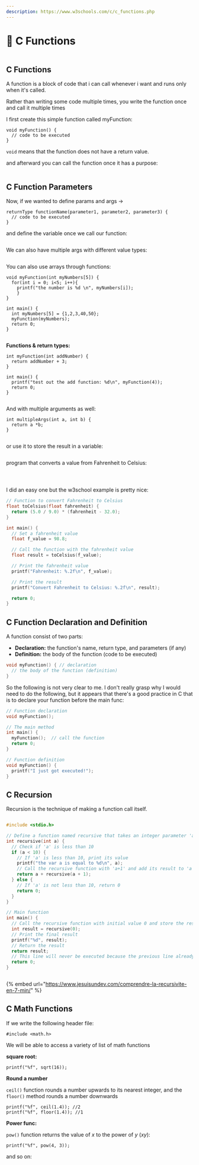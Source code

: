 ```yaml
---
description: https://www.w3schools.com/c/c_functions.php
---
```


# 👾 C Functions

<figure><img src="../../.gitbook/assets/image (2) (1) (1).png" alt=""><figcaption></figcaption></figure>

## C Functions

A function is a block of code that i can call whenever i want and runs only when it's called.

Rather than writing some code multiple times, you write the function once and call it multiple times

I first create this simple function called myFunction:

```
void myFunction() {
  // code to be executed
}
```

`void` means that the function does not have a return value.

and afterward you can call the function once it has a purpose:

<figure><img src="../../.gitbook/assets/image (1) (1) (1) (2).png" alt=""><figcaption></figcaption></figure>

## C Function Parameters

Now, if we wanted to define params and args ->

```
returnType functionName(parameter1, parameter2, parameter3) {
  // code to be executed
}
```

and define the variable once we call our function:

<figure><img src="../../.gitbook/assets/image (2) (1) (1) (2).png" alt=""><figcaption></figcaption></figure>

We can also have multiple args with different value types:

<figure><img src="../../.gitbook/assets/image (3) (1) (1).png" alt=""><figcaption></figcaption></figure>

You can also use arrays through functions:

```
void myFunction(int myNumbers[5]) {
  for(int i = 0; i<5; i++){
  	printf("the number is %d \n", myNumbers[i]);
    }
}

int main() {
  int myNumbers[5] = {1,2,3,40,50};
  myFunction(myNumbers);
  return 0;
}
```

<figure><img src="../../.gitbook/assets/image (984).png" alt=""><figcaption></figcaption></figure>

**Functions & return types:**

```
int myFunction(int addNumber) {
  return addNumber + 3;
}

int main() {
  printf("test out the add function: %d\n", myFunction(4));
  return 0;
}
```

<figure><img src="../../.gitbook/assets/image (985).png" alt=""><figcaption></figcaption></figure>

And with multiple arguments as well:

```
int multipleArgs(int a, int b) {
  return a *b;
}
```

<figure><img src="../../.gitbook/assets/image (986).png" alt=""><figcaption></figcaption></figure>

or use it to store the result in a variable:

<figure><img src="../../.gitbook/assets/image (987).png" alt=""><figcaption></figcaption></figure>

program that converts a value from Fahrenheit to Celsius:

<figure><img src="../../.gitbook/assets/image (988).png" alt=""><figcaption></figcaption></figure>

<figure><img src="../../.gitbook/assets/image (989).png" alt=""><figcaption></figcaption></figure>

<figure><img src="../../.gitbook/assets/image (990).png" alt=""><figcaption></figcaption></figure>

I did an easy one but the w3school example is pretty nice:

```c
// Function to convert Fahrenheit to Celsius
float toCelsius(float fahrenheit) {
  return (5.0 / 9.0) * (fahrenheit - 32.0);
}

int main() {
  // Set a fahrenheit value
  float f_value = 98.8;

  // Call the function with the fahrenheit value
  float result = toCelsius(f_value);

  // Print the fahrenheit value
  printf("Fahrenheit: %.2f\n", f_value);

  // Print the result
  printf("Convert Fahrenheit to Celsius: %.2f\n", result);

  return 0;
}
```

## C Function Declaration and Definition

A function consist of two parts:

* **Declaration:** the function's name, return type, and parameters (if any)
* **Definition:** the body of the function (code to be executed)

```c
void myFunction() { // declaration
  // the body of the function (definition)
}
```

So the following is not very clear to me. I don't really grasp why I would need to do the following, but it appears that there's a good practice in C that is to declare your function before the main func:

```c
// Function declaration
void myFunction();

// The main method
int main() {
  myFunction();  // call the function
  return 0;
}

// Function definition
void myFunction() {
  printf("I just got executed!");
}
```

## C Recursion

Recursion is the technique of making a function call itself.

<figure><img src="../../.gitbook/assets/image (991).png" alt=""><figcaption></figcaption></figure>

```c
#include <stdio.h>

// Define a function named recursive that takes an integer parameter 'a'
int recursive(int a) {
  // Check if 'a' is less than 10
  if (a < 10) {
    // If 'a' is less than 10, print its value
    printf("the var a is equal to %d\n", a);
    // Call the recursive function with 'a+1' and add its result to 'a'
    return a + recursive(a + 1);
  } else {
    // If 'a' is not less than 10, return 0
    return 0;
  }
}

// Main function
int main() {
  // Call the recursive function with initial value 0 and store the result in 'result'
  int result = recursive(0);
  // Print the final result
  printf("%d", result);
  // Return the result
  return result;
  // This line will never be executed because the previous line already returned from the function
  return 0;
}
```

<figure><img src="../../.gitbook/assets/image (992).png" alt=""><figcaption></figcaption></figure>

{% embed url="https://www.jesuisundev.com/comprendre-la-recursivite-en-7-min/" %}

## C Math Functions

If we write the following header file:

```
#include <math.h>
```

We will be able to access a variety of list of math functions

**square root:**

```
printf("%f", sqrt(16));
```

**Round a number**

`ceil()` function rounds a number upwards to its nearest integer, and the `floor()` method rounds a number downwards

```
printf("%f", ceil(1.4)); //2
printf("%f", floor(1.4)); //1
```

**Power func:**

`pow()` function returns the value of _x_ to the power of _y_ (_xy_):

```
printf("%f", pow(4, 3));
```

and so on:

<figure><img src="../../.gitbook/assets/image (993).png" alt=""><figcaption></figcaption></figure>
